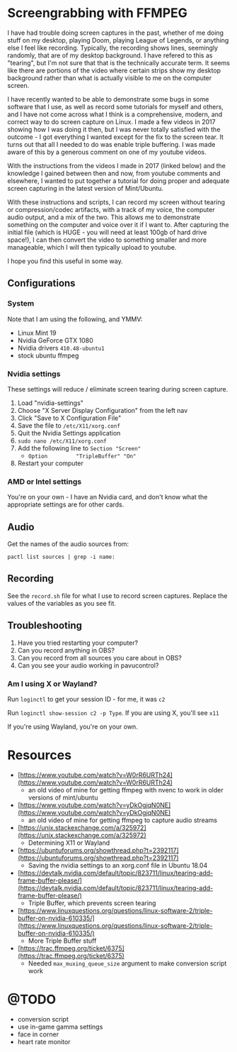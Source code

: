 # Screengrabbing with FFMPEG

I have had trouble doing screen captures in the past, whether of me doing stuff on my desktop, playing Doom, playing League of Legends, or anything else I feel like recording.  Typically, the recording shows lines, seemingly randomly, that are of my desktop background.  I have refered to this as "tearing", but I'm not sure that that is the technically accurate term.  It seems like there are portions of the video where certain strips show my desktop background rather than what is actually visible to me on the computer screen.

I have recently wanted to be able to demonstrate some bugs in some software that I use, as well as record some tutorials for myself and others, and I have not come across what I think is a comprehensive, modern, and correct way to do screen capture on Linux.  I made a few videos in 2017 showing how I was doing it then, but I was never totally satisfied with the outcome - I got everything I wanted except for the fix to the screen tear.  It turns out that all I needed to do was enable triple buffering.  I was made aware of this by a generous comment on one of my youtube videos.

With the instructions from the videos I made in 2017 (linked below) and the knowledge I gained between then and now, from youtube comments and elsewhere, I wanted to put together a tutorial for doing proper and adequate screen capturing in the latest version of Mint/Ubuntu.

With these instructions and scripts, I can record my screen without tearing or compression/codec artifacts, with a track of my voice, the computer audio output, and a mix of the two.  This allows me to demonstrate something on the computer and voice over it if I want to.  After capturing the initial file (which is HUGE - you will need at least 100gb of hard drive space!), I can then convert the video to something smaller and more manageable, which I will then typically upload to youtube.

I hope you find this useful in some way.


## Configurations

### System

Note that I am using the following, and YMMV:
* Linux Mint 19
* Nvidia GeForce GTX 1080
* Nvidia drivers `410.48-ubuntu1`
* stock ubuntu ffmpeg

### Nvidia settings

These settings will reduce / eliminate screen tearing during screen capture.

1. Load "nvidia-settings"
1. Choose "X Server Display Configuration" from the left nav
1. Click "Save to X Configuration File"
1. Save the file to `/etc/X11/xorg.conf`
1. Quit the Nvidia Settings application
1. `sudo nano /etc/X11/xorg.conf`
1. Add the following line to `Section "Screen"`
    * `Option         "TripleBuffer" "On"`
1. Restart your computer

### AMD or Intel settings

You're on your own - I have an Nvidia card, and don't know what the appropriate settings are for other cards.


## Audio

Get the names of the audio sources from:

`pactl list sources | grep -i name:`


## Recording

See the `record.sh` file for what I use to record screen captures.  Replace the values of the variables as you see fit.


## Troubleshooting

1. Have you tried restarting your computer?
1. Can you record anything in OBS?
1. Can you record from all sources you care about in OBS?
1. Can you see your audio working in pavucontrol?

### Am I using X or Wayland?

Run `loginctl` to get your session ID - for me, it was `c2`

Run `loginctl show-session c2 -p Type`.  If you are using X, you'll see `x11`

If you're using Wayland, you're on your own.


# Resources

* [https://www.youtube.com/watch?v=W0rR6URTh24](https://www.youtube.com/watch?v=W0rR6URTh24)
    * an old video of mine for getting ffmpeg with nvenc to work in older versions of mint/ubuntu
* [https://www.youtube.com/watch?v=yDkOgjqN0NE](https://www.youtube.com/watch?v=yDkOgjqN0NE)
    * an old video of mine for getting ffmpeg to capture audio streams
* [https://unix.stackexchange.com/a/325972](https://unix.stackexchange.com/a/325972)
    * Determining X11 or Wayland
* [https://ubuntuforums.org/showthread.php?t=2392117](https://ubuntuforums.org/showthread.php?t=2392117)
    * Saving the nvidia settings to an xorg.conf file in Ubuntu 18.04
* [https://devtalk.nvidia.com/default/topic/823711/linux/tearing-add-frame-buffer-please/](https://devtalk.nvidia.com/default/topic/823711/linux/tearing-add-frame-buffer-please/)
    * Triple Buffer, which prevents screen tearing
* [https://www.linuxquestions.org/questions/linux-software-2/triple-buffer-on-nvidia-610335/](https://www.linuxquestions.org/questions/linux-software-2/triple-buffer-on-nvidia-610335/)
    * More Triple Buffer stuff
* [https://trac.ffmpeg.org/ticket/6375](https://trac.ffmpeg.org/ticket/6375)
    * Needed `max_muxing_queue_size` argument to make conversion script work


# @TODO

* conversion script
* use in-game gamma settings
* face in corner
* heart rate monitor
